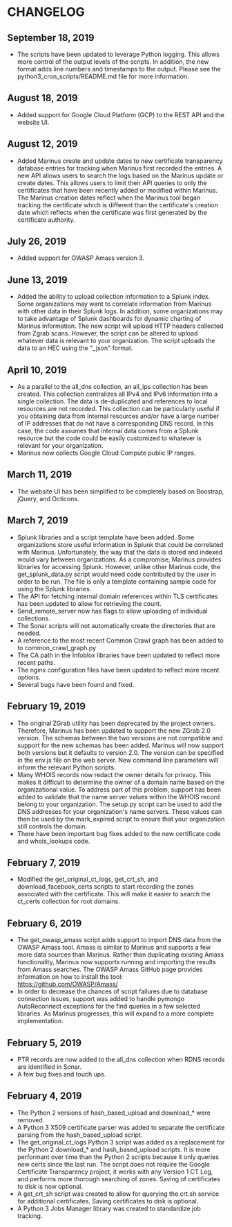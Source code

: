 # CHANGELOG

## September 18, 2019
* The scripts have been updated to leverage Python logging. This allows more control of the output levels of the scripts. In addition, the new format adds line numbers and timestamps to the output. Please see the python3_cron_scripts/README.md file for more information.


## August 18, 2019
* Added support for Google Cloud Platform (GCP) to the REST API and the website UI.


## August 12, 2019
* Added Marinus create and update dates to new certificate transparency database entries for tracking when Marinus first recorded the entries. A new API allows users to search the logs based on the Marinus update or create dates. This allows users to limit their API queries to only the certificates that have been recently added or modified within Marinus. The Marinus creation dates reflect when the Marinus tool began tracking the certificate which is different than the certificate's creation date which reflects when the certificate was first generated by the certificate authority.


## July 26, 2019
* Added support for OWASP Amass version 3.


## June 13, 2019
* Added the ability to upload collection information to a Splunk index. Some organizations may want to correlate information from Marinus with other data in their Splunk logs. In addition, some organizations may to take advantage of Splunk dashboards for dynamic charting of Marinus information. The new script will upload HTTP headers collected from Zgrab scans. However, the script can be altered to upload whatever data is relevant to your organization. The script uploads the data to an HEC using the "_json" format.


## April 10, 2019
* As a parallel to the all_dns collection, an all_ips collection has been created. This collection centralizes all IPv4 and IPv6 information into a single collection. The data is de-duplicated and references to local resources are not recorded. This collection can be particularly useful if you obtaining data from internal resources and/or have a large number of IP addresses that do not have a corresponding DNS record. In this case, the code assumes that internal data comes from a Splunk resource but the code could be easily customized to whatever is relevant for your organization.
* Marinus now collects Google Cloud Compute public IP ranges.


## March 11, 2019
* The website UI has been simplified to be completely based on Boostrap, jQuery, and Octicons.


## March 7, 2019
* Splunk libraries and a script template have been added. Some organizations store useful information in Splunk that could be correlated with Marinus. Unfortunately, the way that the data is stored and indexed would vary between organizations. As a compromise, Marinus provides libraries for accessing Splunk. However, unlike other Marinus code, the get_splunk_data.py script would need code contributed by the user in order to be run. The file is only a template containing sample code for using the Splunk libraries.
* The API for fetching internal domain references within TLS certificates has been updated to allow for retrieving the count.
* Send_remote_server now has flags to allow uploading of individual collections.
* The Sonar scripts will not automatically create the directories that are needed.
* A reference to the most recent Common Crawl graph has been added to to common_crawl_graph.py
* The CA path in the Infoblox libraries have been updated to reflect more recent paths.
* The nginx configuration files have been updated to reflect more recent options.
* Several bugs have been found and fixed. 


## February 19, 2019
* The original ZGrab utility has been deprecated by the project owners. Therefore, Marinus has been updated to support the new ZGrab 2.0 version. The schemas between the two versions are not compatible and support for the new schemas has been added. Marinus will now support both versions but it defaults to version 2.0. The version can be specified in the env.js file on the web server. New command line parameters will inform the relevant Python scripts.
* Many WHOIS records now redact the owner details for privacy. This makes it difficult to determine the owner of a domain name based on the organizational value. To address part of this problem, support has been added to validate that the name server values within the WHOIS record belong to your organization. The setup.py script can be used to add the DNS addresses for your organization's name servers. These values can then be used by the mark_expired script to ensure that your organization still controls the domain.
* There have been important bug fixes added to the new certificate code and whois_lookups code.


## February 7, 2019
* Modified the get_original_ct_logs, get_crt_sh, and download_facebook_certs scripts to start recording the zones associated with the certificate. This will make it easier to search the ct_certs collection for root domains.


## February 6, 2019
* The get_owasp_amass script adds support to import DNS data from the OWASP Amass tool. Amass is similar to Marinus and supports a few more data sources than Marinus. Rather than duplicating existing Amass functionality, Marinus now supports running and importing the results from Amass searches. The OWASP Amass GitHub page provides information on how to install the tool: https://github.com/OWASP/Amass/
* In order to decrease the chances of script failures due to database connection issues, support was added to handle pymongo AutoReconnect exceptions for the find queries in a few selected libraries. As Marinus progresses, this will expand to a more complete implementation.


## February 5, 2019
* PTR records are now added to the all_dns collection when RDNS records are identified in Sonar.
* A few bug fixes and touch ups.


## February 4, 2019
* The Python 2 versions of hash_based_upload and download_* were removed.
* A Python 3 X509 certificate parser was added to separate the certificate parsing from the hash_based_upload script.
* The get_original_ct_logs Python 3 script was added as a replacement for the Python 2 download_* and hash_based_upload scripts. It is more performant over time than the Python 2 scripts because it only queries new certs since the last run. The script does not require the Google Certificate Transparency project, it works with any Version 1 CT Log, and performs more thorough searching of zones. Saving of certificates to disk is now optional.
* A get_crt_sh script was created to allow for querying the crt.sh service for additional certificates. Saving certificates to disk is optional.
* A Python 3 Jobs Manager library was created to standardize job tracking.
